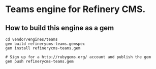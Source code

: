 # Teams engine for Refinery CMS.

## How to build this engine as a gem

    cd vendor/engines/teams
    gem build refinerycms-teams.gemspec
    gem install refinerycms-teams.gem
    
    # Sign up for a http://rubygems.org/ account and publish the gem
    gem push refinerycms-teams.gem